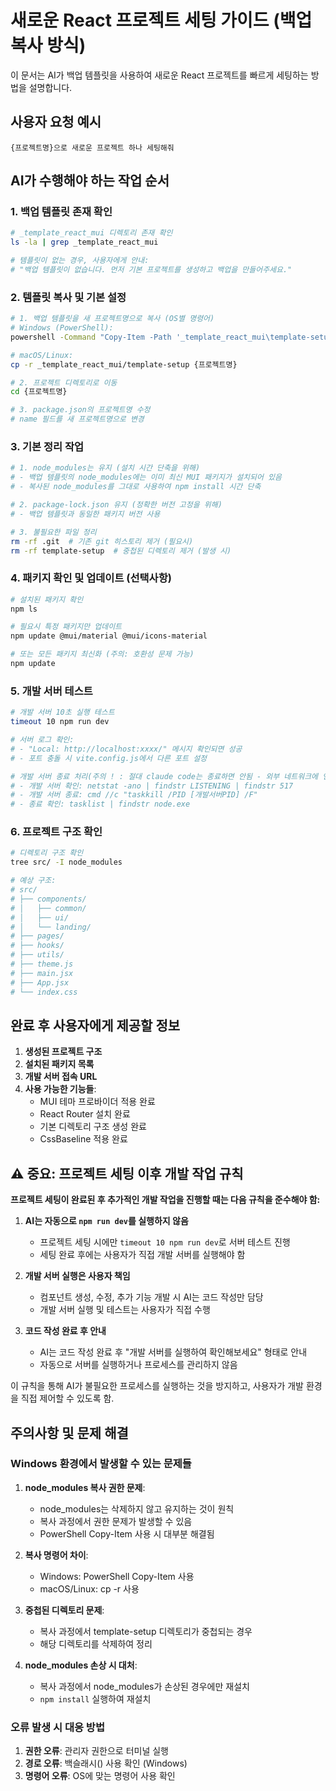 # 새로운 React 프로젝트 세팅 가이드 (백업 복사 방식)

이 문서는 AI가 백업 템플릿을 사용하여 새로운 React 프로젝트를 빠르게 세팅하는 방법을 설명합니다.

## 사용자 요청 예시
```
{프로젝트명}으로 새로운 프로젝트 하나 세팅해줘
```

## AI가 수행해야 하는 작업 순서

### 1. 백업 템플릿 존재 확인
```bash
# _template_react_mui 디렉토리 존재 확인
ls -la | grep _template_react_mui

# 템플릿이 없는 경우, 사용자에게 안내:
# "백업 템플릿이 없습니다. 먼저 기본 프로젝트를 생성하고 백업을 만들어주세요."
```

### 2. 템플릿 복사 및 기본 설정
```bash
# 1. 백업 템플릿을 새 프로젝트명으로 복사 (OS별 명령어)
# Windows (PowerShell):
powershell -Command "Copy-Item -Path '_template_react_mui\template-setup' -Destination '{프로젝트명}' -Recurse"

# macOS/Linux:
cp -r _template_react_mui/template-setup {프로젝트명}

# 2. 프로젝트 디렉토리로 이동
cd {프로젝트명}

# 3. package.json의 프로젝트명 수정
# name 필드를 새 프로젝트명으로 변경
```

### 3. 기본 정리 작업
```bash
# 1. node_modules는 유지 (설치 시간 단축을 위해)
# - 백업 템플릿의 node_modules에는 이미 최신 MUI 패키지가 설치되어 있음
# - 복사된 node_modules를 그대로 사용하여 npm install 시간 단축

# 2. package-lock.json 유지 (정확한 버전 고정을 위해)
# - 백업 템플릿과 동일한 패키지 버전 사용

# 3. 불필요한 파일 정리
rm -rf .git  # 기존 git 히스토리 제거 (필요시)
rm -rf template-setup  # 중첩된 디렉토리 제거 (발생 시)
```

### 4. 패키지 확인 및 업데이트 (선택사항)
```bash
# 설치된 패키지 확인
npm ls

# 필요시 특정 패키지만 업데이트
npm update @mui/material @mui/icons-material

# 또는 모든 패키지 최신화 (주의: 호환성 문제 가능)
npm update
```

### 5. 개발 서버 테스트
```bash
# 개발 서버 10초 실행 테스트
timeout 10 npm run dev

# 서버 로그 확인:
# - "Local: http://localhost:xxxx/" 메시지 확인되면 성공
# - 포트 충돌 시 vite.config.js에서 다른 포트 설정

# 개발 서버 종료 처리(주의 ! : 절대 claude code는 종료하면 안됨 - 외부 네트워크에 연결된 것은 종료 x)
# - 개발 서버 확인: netstat -ano | findstr LISTENING | findstr 517
# - 개발 서버 종료: cmd //c "taskkill /PID [개발서버PID] /F"
# - 종료 확인: tasklist | findstr node.exe
```

### 6. 프로젝트 구조 확인
```bash
# 디렉토리 구조 확인
tree src/ -I node_modules

# 예상 구조:
# src/
# ├── components/
# │   ├── common/
# │   ├── ui/
# │   └── landing/
# ├── pages/
# ├── hooks/
# ├── utils/
# ├── theme.js
# ├── main.jsx
# ├── App.jsx
# └── index.css
```

## 완료 후 사용자에게 제공할 정보

1. **생성된 프로젝트 구조**
2. **설치된 패키지 목록**
3. **개발 서버 접속 URL**
4. **사용 가능한 기능들**:
   - MUI 테마 프로바이더 적용 완료
   - React Router 설치 완료
   - 기본 디렉토리 구조 생성 완료
   - CssBaseline 적용 완료

## ⚠️ 중요: 프로젝트 세팅 이후 개발 작업 규칙

**프로젝트 세팅이 완료된 후 추가적인 개발 작업을 진행할 때는 다음 규칙을 준수해야 함:**

1. **AI는 자동으로 `npm run dev`를 실행하지 않음**
   - 프로젝트 세팅 시에만 `timeout 10 npm run dev`로 서버 테스트 진행
   - 세팅 완료 후에는 사용자가 직접 개발 서버를 실행해야 함

2. **개발 서버 실행은 사용자 책임**
   - 컴포넌트 생성, 수정, 추가 기능 개발 시 AI는 코드 작성만 담당
   - 개발 서버 실행 및 테스트는 사용자가 직접 수행

3. **코드 작성 완료 후 안내**
   - AI는 코드 작성 완료 후 "개발 서버를 실행하여 확인해보세요" 형태로 안내
   - 자동으로 서버를 실행하거나 프로세스를 관리하지 않음

이 규칙을 통해 AI가 불필요한 프로세스를 실행하는 것을 방지하고, 사용자가 개발 환경을 직접 제어할 수 있도록 함.

## 주의사항 및 문제 해결

### Windows 환경에서 발생할 수 있는 문제들

1. **node_modules 복사 권한 문제**:
   - node_modules는 삭제하지 않고 유지하는 것이 원칙
   - 복사 과정에서 권한 문제가 발생할 수 있음
   - PowerShell Copy-Item 사용 시 대부분 해결됨

2. **복사 명령어 차이**:
   - Windows: PowerShell Copy-Item 사용
   - macOS/Linux: cp -r 사용

3. **중첩된 디렉토리 문제**:
   - 복사 과정에서 template-setup 디렉토리가 중첩되는 경우
   - 해당 디렉토리를 삭제하여 정리

4. **node_modules 손상 시 대처**:
   - 복사 과정에서 node_modules가 손상된 경우에만 재설치
   - `npm install` 실행하여 재설치

### 오류 발생 시 대응 방법

1. **권한 오류**: 관리자 권한으로 터미널 실행
2. **경로 오류**: 백슬래시(\) 사용 확인 (Windows)
3. **명령어 오류**: OS에 맞는 명령어 사용 확인
